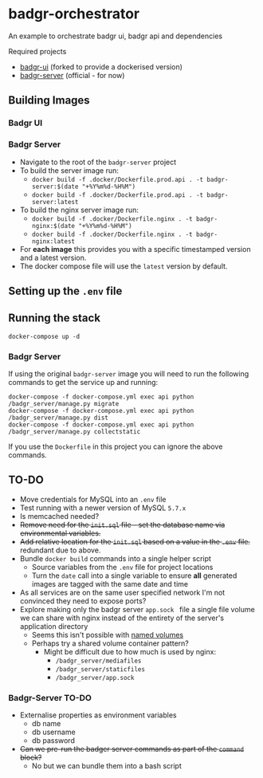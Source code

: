 # badgr-orchestrator
An example to orchestrate badgr ui, badgr api and dependencies

Required projects
* [badgr-ui](https://github.com/ahopgood/badgr-ui) (forked to provide a dockerised version)
* [badgr-server](https://github.com/concentricsky/badgr-server.git) (official - for now)

## Building Images
### Badgr UI
### Badgr Server
* Navigate to the root of the `badgr-server` project
* To build the server image run:
    * `docker build -f .docker/Dockerfile.prod.api . -t badgr-server:$(date "+%Y%m%d-%H%M")`
    * `docker build -f .docker/Dockerfile.prod.api . -t badgr-server:latest`  
* To build the nginx server image run:
    * `docker build -f .docker/Dockerfile.nginx . -t badgr-nginx:$(date "+%Y%m%d-%H%M")`  
    * `docker build -f .docker/Dockerfile.nginx . -t badgr-nginx:latest`
* For **each image** this provides you with a specific timestamped version and a latest version.    
* The docker compose file will use the `latest` version by default.

## Setting up the `.env` file

## Running the stack
```
docker-compose up -d
```
### Badgr Server
If using the original `badgr-server` image you will need to run the following commands to get the service up and running:
```
docker-compose -f docker-compose.yml exec api python /badgr_server/manage.py migrate
docker-compose -f docker-compose.yml exec api python /badgr_server/manage.py dist
docker-compose -f docker-compose.yml exec api python /badgr_server/manage.py collectstatic
```
If you use the `Dockerfile` in this project you can ignore the above commands.

## TO-DO
* Move credentials for MySQL into an `.env` file
* Test running with a newer version of MySQL `5.7.x`
* Is memcached needed?
* ~~Remove need for the `init.sql` file - set the database name via environmental variables.~~
* ~~Add relative location for the `init.sql` based on a value in the `.env` file.~~ redundant due to above.
* Bundle `docker build` commands into a single helper script
    * Source variables from the `.env` file for project locations
    * Turn the `date` call into a single variable to ensure **all** generated images are tagged with the same date and time
* As all services are on the same user specified network I'm not convinced they need to expose ports? 
* Explore making only the badgr server `app.sock ` file a single file volume we can share with nginx instead of the entirety of the server's application directory
    * Seems this isn't possible with [named volumes](https://github.com/moby/moby/issues/38851)
    * Perhaps try a shared volume container pattern?
        * Might be difficult due to how much is used by nginx:
            * `/badgr_server/mediafiles`
            * `/badgr_server/staticfiles`
            * `/badgr_server/app.sock`
### Badgr-Server TO-DO
* Externalise properties as environment variables
    * db name
    * db username
    * db password
* ~~Can we pre-run the badger server commands as part of the `command` block?~~
    * No but we can bundle them into a bash script
